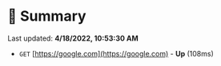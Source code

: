 # 📖 Summary
Last updated: **4/18/2022, 10:53:30 AM**

- `GET` [https://google.com](https://google.com) - **Up** (108ms)
